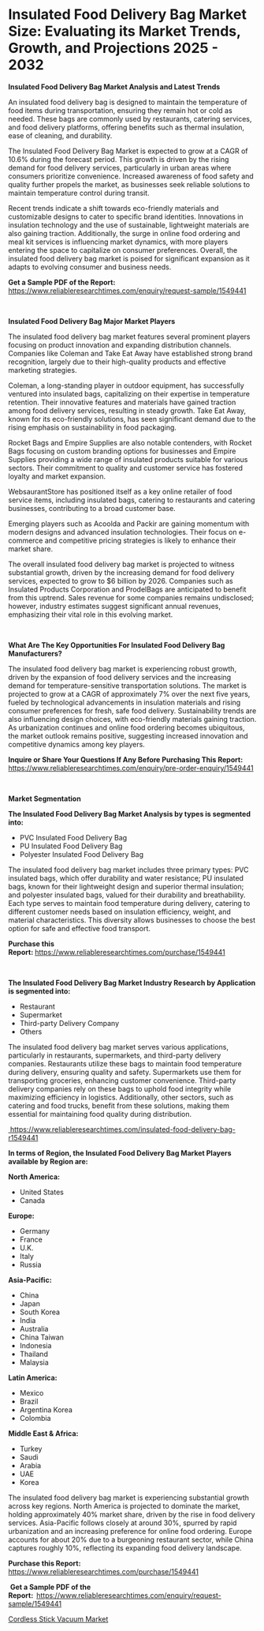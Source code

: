 <p><h1>Insulated Food Delivery Bag Market Size: Evaluating its Market Trends, Growth, and Projections 2025 - 2032</h1></p><p><strong>Insulated Food Delivery Bag Market Analysis and Latest Trends</strong></p>
<p><p>An insulated food delivery bag is designed to maintain the temperature of food items during transportation, ensuring they remain hot or cold as needed. These bags are commonly used by restaurants, catering services, and food delivery platforms, offering benefits such as thermal insulation, ease of cleaning, and durability.</p><p>The Insulated Food Delivery Bag Market is expected to grow at a CAGR of 10.6% during the forecast period. This growth is driven by the rising demand for food delivery services, particularly in urban areas where consumers prioritize convenience. Increased awareness of food safety and quality further propels the market, as businesses seek reliable solutions to maintain temperature control during transit. </p><p>Recent trends indicate a shift towards eco-friendly materials and customizable designs to cater to specific brand identities. Innovations in insulation technology and the use of sustainable, lightweight materials are also gaining traction. Additionally, the surge in online food ordering and meal kit services is influencing market dynamics, with more players entering the space to capitalize on consumer preferences. Overall, the insulated food delivery bag market is poised for significant expansion as it adapts to evolving consumer and business needs.</p></p>
<p><strong>Get a Sample PDF of the Report:&nbsp;</strong> <a href="https://www.reliableresearchtimes.com/enquiry/request-sample/1549441?utm_campaign=2464&utm_medium=2&utm_source=Github&utm_content=ia&utm_term=05042025&utm_id=insulated-food-delivery-bag">https://www.reliableresearchtimes.com/enquiry/request-sample/1549441</a></p>
<p>&nbsp;</p>
<p><strong>Insulated Food Delivery Bag Major Market Players</strong></p>
<p><p>The insulated food delivery bag market features several prominent players focusing on product innovation and expanding distribution channels. Companies like Coleman and Take Eat Away have established strong brand recognition, largely due to their high-quality products and effective marketing strategies. </p><p>Coleman, a long-standing player in outdoor equipment, has successfully ventured into insulated bags, capitalizing on their expertise in temperature retention. Their innovative features and materials have gained traction among food delivery services, resulting in steady growth. Take Eat Away, known for its eco-friendly solutions, has seen significant demand due to the rising emphasis on sustainability in food packaging.</p><p>Rocket Bags and Empire Supplies are also notable contenders, with Rocket Bags focusing on custom branding options for businesses and Empire Supplies providing a wide range of insulated products suitable for various sectors. Their commitment to quality and customer service has fostered loyalty and market expansion. </p><p>WebsaurantStore has positioned itself as a key online retailer of food service items, including insulated bags, catering to restaurants and catering businesses, contributing to a broad customer base.</p><p>Emerging players such as Acoolda and Packir are gaining momentum with modern designs and advanced insulation technologies. Their focus on e-commerce and competitive pricing strategies is likely to enhance their market share.</p><p>The overall insulated food delivery bag market is projected to witness substantial growth, driven by the increasing demand for food delivery services, expected to grow to $6 billion by 2026. Companies such as Insulated Products Corporation and ProdelBags are anticipated to benefit from this uptrend. Sales revenue for some companies remains undisclosed; however, industry estimates suggest significant annual revenues, emphasizing their vital role in this evolving market.</p></p>
<p>&nbsp;</p>
<p><strong>What Are The Key Opportunities For Insulated Food Delivery Bag Manufacturers?</strong></p>
<p><p>The insulated food delivery bag market is experiencing robust growth, driven by the expansion of food delivery services and the increasing demand for temperature-sensitive transportation solutions. The market is projected to grow at a CAGR of approximately 7% over the next five years, fueled by technological advancements in insulation materials and rising consumer preferences for fresh, safe food delivery. Sustainability trends are also influencing design choices, with eco-friendly materials gaining traction. As urbanization continues and online food ordering becomes ubiquitous, the market outlook remains positive, suggesting increased innovation and competitive dynamics among key players.</p></p>
<p><strong>Inquire or Share Your Questions If Any Before Purchasing This Report:</strong> <a href="https://www.reliableresearchtimes.com/enquiry/pre-order-enquiry/1549441?utm_campaign=2464&utm_medium=2&utm_source=Github&utm_content=ia&utm_term=05042025&utm_id=insulated-food-delivery-bag">https://www.reliableresearchtimes.com/enquiry/pre-order-enquiry/1549441</a></p>
<p>&nbsp;</p>
<p><strong>Market Segmentation</strong></p>
<p><strong>The Insulated Food Delivery Bag Market Analysis by types is segmented into:</strong></p>
<p><ul><li>PVC Insulated Food Delivery Bag</li><li>PU Insulated Food Delivery Bag</li><li>Polyester Insulated Food Delivery Bag</li></ul></p>
<p><p>The insulated food delivery bag market includes three primary types: PVC insulated bags, which offer durability and water resistance; PU insulated bags, known for their lightweight design and superior thermal insulation; and polyester insulated bags, valued for their durability and breathability. Each type serves to maintain food temperature during delivery, catering to different customer needs based on insulation efficiency, weight, and material characteristics. This diversity allows businesses to choose the best option for safe and effective food transport.</p></p>
<p><strong>Purchase this Report:&nbsp;</strong><a href="https://www.reliableresearchtimes.com/purchase/1549441?utm_campaign=2464&utm_medium=2&utm_source=Github&utm_content=ia&utm_term=05042025&utm_id=insulated-food-delivery-bag">https://www.reliableresearchtimes.com/purchase/1549441</a></p>
<p>&nbsp;</p>
<p><strong>The Insulated Food Delivery Bag Market Industry Research by Application is segmented into:</strong></p>
<p><ul><li>Restaurant</li><li>Supermarket</li><li>Third-party Delivery Company</li><li>Others</li></ul></p>
<p><p>The insulated food delivery bag market serves various applications, particularly in restaurants, supermarkets, and third-party delivery companies. Restaurants utilize these bags to maintain food temperature during delivery, ensuring quality and safety. Supermarkets use them for transporting groceries, enhancing customer convenience. Third-party delivery companies rely on these bags to uphold food integrity while maximizing efficiency in logistics. Additionally, other sectors, such as catering and food trucks, benefit from these solutions, making them essential for maintaining food quality during distribution.</p></p>
<p><a href="https://www.reliableresearchtimes.com/insulated-food-delivery-bag-r1549441?utm_campaign=2464&utm_medium=2&utm_source=Github&utm_content=ia&utm_term=05042025&utm_id=insulated-food-delivery-bag">&nbsp;https://www.reliableresearchtimes.com/insulated-food-delivery-bag-r1549441</a></p>
<p><strong>In terms of Region, the Insulated Food Delivery Bag Market Players available by Region are:</strong></p>
<p>
    <p> <strong> North America: </strong>
        <ul>
            <li>United States</li>
            <li>Canada</li>
        </ul>
        </p> 
    <p> <strong> Europe: </strong>
        <ul>
            <li>Germany</li>
            <li>France</li>
            <li>U.K.</li>
            <li>Italy</li>
            <li>Russia</li>
        </ul>
        </p> 
    <p> <strong> Asia-Pacific: </strong>
        <ul>
            <li>China</li>
            <li>Japan</li>
            <li>South Korea</li>
            <li>India</li>
            <li>Australia</li>
            <li>China Taiwan</li>
            <li>Indonesia</li>
            <li>Thailand</li>
            <li>Malaysia</li>
        </ul>
        </p> 
    <p> <strong> Latin America: </strong>
        <ul>
            <li>Mexico</li>
            <li>Brazil</li>
            <li>Argentina Korea</li>
            <li>Colombia</li>
        </ul>
        </p> 
    <p> <strong> Middle East & Africa: </strong>
        <ul>
            <li>Turkey</li>
            <li>Saudi</li>
            <li>Arabia</li>
            <li>UAE</li>
            <li>Korea</li>
        </ul>
    </p>
    </p>
<p><p>The insulated food delivery bag market is experiencing substantial growth across key regions. North America is projected to dominate the market, holding approximately 40% market share, driven by the rise in food delivery services. Asia-Pacific follows closely at around 30%, spurred by rapid urbanization and an increasing preference for online food ordering. Europe accounts for about 20% due to a burgeoning restaurant sector, while China captures roughly 10%, reflecting its expanding food delivery landscape.</p></p>
<p><strong>Purchase this Report: </strong><a href="https://www.reliableresearchtimes.com/purchase/1549441?utm_campaign=2464&utm_medium=2&utm_source=Github&utm_content=ia&utm_term=05042025&utm_id=insulated-food-delivery-bag">https://www.reliableresearchtimes.com/purchase/1549441</a></p>
<p>&nbsp;<strong>Get a Sample PDF of the Report:&nbsp;&nbsp;</strong><a href="https://www.reliableresearchtimes.com/enquiry/request-sample/1549441?utm_campaign=2464&utm_medium=2&utm_source=Github&utm_content=ia&utm_term=05042025&utm_id=insulated-food-delivery-bag">https://www.reliableresearchtimes.com/enquiry/request-sample/1549441</a></p>
<p><strong></strong></p>
<p><p><a href="https://github.com/chungwimbu4/Market-Research-Report-List-1/blob/main/cordless-stick-vacuum-market.md?utm_campaign=2464&utm_medium=2&utm_source=Github&utm_content=ia&utm_term=05042025&utm_id=insulated-food-delivery-bag">Cordless Stick Vacuum Market</a></p></p>